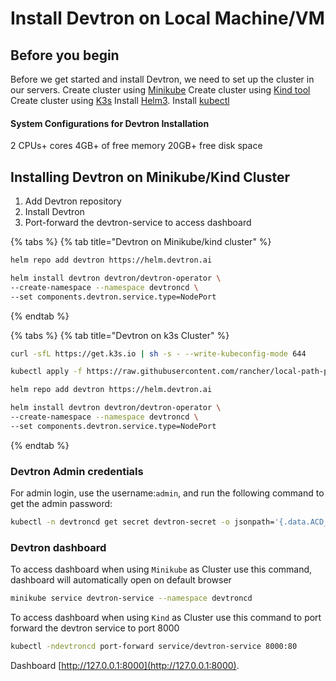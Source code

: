 # Install Devtron on Local Machine/VM

## Before you begin
Before we get started and install Devtron, we need to set up the cluster in our servers.
Create cluster using [Minikube](https://minikube.sigs.k8s.io/docs/start/)
Create cluster using [Kind tool](https://kind.sigs.k8s.io/docs/user/quick-start/)
Create cluster using [K3s](https://rancher.com/docs/k3s/latest/en/installation/)
Install [Helm3](https://helm.sh/docs/intro/install/).
Install [kubectl](https://kubernetes.io/docs/tasks/tools/)
#### System Configurations for Devtron Installation
2 CPUs+ cores
4GB+ of free memory
20GB+ free disk space

## Installing Devtron on Minikube/Kind Cluster
1. Add Devtron repository
2. Install Devtron 
3. Port-forward the devtron-service to access dashboard

{% tabs %}
{% tab title="Devtron on Minikube/kind cluster" %}

```bash
helm repo add devtron https://helm.devtron.ai

helm install devtron devtron/devtron-operator \
--create-namespace --namespace devtroncd \
--set components.devtron.service.type=NodePort

```
{% endtab %}

{% tabs %}
{% tab title="Devtron on k3s Cluster" %}

```bash
curl -sfL https://get.k3s.io | sh -s - --write-kubeconfig-mode 644

kubectl apply -f https://raw.githubusercontent.com/rancher/local-path-provisioner/master/deploy/local-path-storage.yaml

helm repo add devtron https://helm.devtron.ai

helm install devtron devtron/devtron-operator \
--create-namespace --namespace devtroncd \
--set components.devtron.service.type=NodePort

```

{% endtab %}
 

### Devtron Admin credentials

For admin login, use the username:`admin`, and run the following command to get the admin password:

```bash
kubectl -n devtroncd get secret devtron-secret -o jsonpath='{.data.ACD_PASSWORD}' | base64 -d
```

### Devtron dashboard

To access dashboard when using ``Minikube`` as Cluster use this command, dashboard will automatically open on default browser

```bash
minikube service devtron-service --namespace devtroncd
```

To access dashboard when using ``Kind`` as Cluster use this command to port forward the devtron service to port 8000  
```bash
kubectl -ndevtroncd port-forward service/devtron-service 8000:80
```
Dashboard [http://127.0.0.1:8000](http://127.0.0.1:8000).